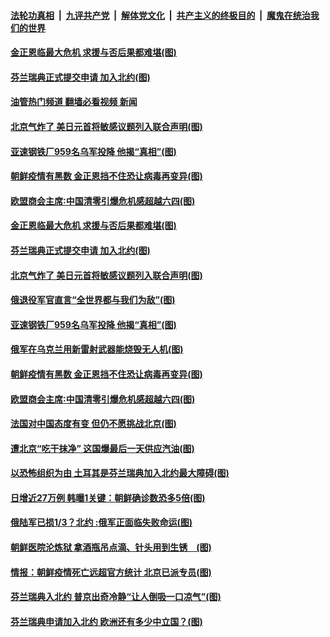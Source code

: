 ####  [法轮功真相](../../../../basic/blob/master/README.md?t=05191531) &nbsp;|&nbsp; [九评共产党](../../../../9ping.md/blob/master/README.md?t=05191531) &nbsp;|&nbsp; [解体党文化](../../../../jtdwh.md/blob/master/README.md?t=05191531)  &nbsp;|&nbsp; [共产主义的终极目的](../../../../gczydzjmd.md/blob/master/README.md?t=05191531) &nbsp;|&nbsp; [魔鬼在统治我们的世界](../../../../mgztzwmdsj.md/blob/master/README.md?t=05191531) 

#### [金正恩临最大危机 求援与否后果都难堪(图)](../pages/p9/1006777.md?t=05191531) 

#### [芬兰瑞典正式提交申请 加入北约(图)](../pages/p9/1006819.md?t=05191531) 

#### [油管热门频道 翻墙必看视频 新闻](http://45.76.130.85:81/youtube.html?05191531)

#### [北京气炸了 美日元首将敏感议题列入联合声明(图)](../pages/p9/1006762.md?t=05191531) 

#### [亚速钢铁厂959名乌军投降 他揭“真相”(图)](../pages/p9/1006813.md?t=05191531) 

#### [朝鲜疫情有黑数 金正恩挡不住恐让病毒再变异(图)](../pages/p9/1006756.md?t=05191531) 

#### [欧盟商会主席∶中国清零引爆危机感超越六四(图)](../pages/p9/1006673.md?t=05191531) 

#### [金正恩临最大危机 求援与否后果都难堪(图)](../pages/p9/1006777.md?t=05191531) 

#### [芬兰瑞典正式提交申请 加入北约(图)](../pages/p9/1006819.md?t=05191531) 

#### [北京气炸了 美日元首将敏感议题列入联合声明(图)](../pages/p9/1006762.md?t=05191531) 

#### [俄退役军官直言“全世界都与我们为敌”(图)](../pages/p9/1006815.md?t=05191531) 

#### [亚速钢铁厂959名乌军投降 他揭“真相”(图)](../pages/p9/1006813.md?t=05191531) 

#### [俄军在乌克兰用新雷射武器能烧毁无人机(图)](../pages/p9/1006814.md?t=05191531) 

#### [朝鲜疫情有黑数 金正恩挡不住恐让病毒再变异(图)](../pages/p9/1006756.md?t=05191531) 

#### [欧盟商会主席∶中国清零引爆危机感超越六四(图)](../pages/p9/1006673.md?t=05191531) 

#### [法国对中国态度有变 但仍不愿挑战北京(图)](../pages/p9/1006738.md?t=05191531) 

#### [遭北京“吃干抹净” 这国爆最后一天供应汽油(图)](../pages/p9/1006692.md?t=05191531) 


#### [以恐怖组织为由 土耳其是芬兰瑞典加入北约最大障碍(图)](../pages/p9/1006660.md?t=05191531) 

#### [日增近27万例 韩曝1关键：朝鲜确诊数恐多5倍(图)](../pages/p9/1006646.md?t=05191531) 

#### [俄陆军已损1/3？北约 :俄军正面临失败命运(图)](../pages/p9/1006570.md?t=05191531) 

#### [朝鲜医院沦炼狱 拿酒瓶吊点滴、针头用到生锈　(图)](../pages/p9/1006554.md?t=05191531) 


#### [情报：朝鲜疫情死亡远超官方统计 北京已派专员(图)](../pages/p9/1006617.md?t=05191531) 


#### [芬兰瑞典入北约 普京出奇冷静“让人倒吸一口凉气”(图)](../pages/p9/1006562.md?t=05191531) 

#### [芬兰瑞典申请加入北约 欧洲还有多少中立国？(图)](../pages/p9/1006551.md?t=05191531) 

<img src='http://gfw-breaker.win/goodnews/indexes/p9.md' width='0px' height='0px'/>

